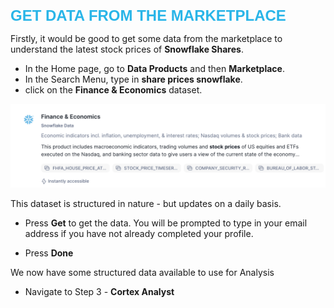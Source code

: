 <span style="color:#29B5E8; font-size:24px; font-family:Arial;;font-weight:bold">GET DATA FROM THE MARKETPLACE</span>

Firstly, it would be good to get some data from the marketplace to understand the latest stock prices of **Snowflake Shares**.

- In the Home page, go to **Data Products** and then **Marketplace**.
- In the Search Menu, type in **share prices snowflake**.
- click on the **Finance & Economics** dataset.

![create build](assets/marketplace/M001.png)

This dataset is structured in nature - but updates on a daily basis.

- Press **Get** to get the data.  You will be prompted to type in your email address if you have not already completed your profile.

- Press **Done**

We now have some structured data available to use for Analysis

- Navigate to Step 3 -  **Cortex Analyst**


